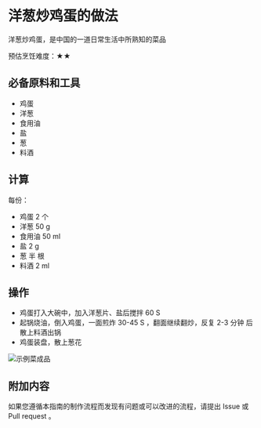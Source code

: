 # 洋葱炒鸡蛋的做法

洋葱炒鸡蛋，是中国的一道日常生活中所熟知的菜品

预估烹饪难度：★★

## 必备原料和工具

* 鸡蛋
* 洋葱
* 食用油
* 盐
* 葱
* 料酒

## 计算

每份：

* 鸡蛋 2 个
* 洋葱 50 g
* 食用油 50 ml
* 盐 2 g
* 葱 半 根
* 料酒 2 ml

## 操作

* 鸡蛋打入大碗中，加入洋葱片、盐后搅拌 60 S
* 起锅烧油，倒入鸡蛋，一面煎炸 30-45 S ，翻面继续翻炒，反复 2-3 分钟 后散上料酒出锅
* 鸡蛋装盘，散上葱花

![示例菜成品](IMG-20240913214335897.jpeg)

## 附加内容

如果您遵循本指南的制作流程而发现有问题或可以改进的流程，请提出 Issue 或 Pull request 。
